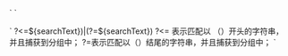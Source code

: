 <p>
`
        <template v-for="(fragment, i) in text.toString().split(new RegExp(`(?<=${searchText})|(?=${searchText})`, 'i'))">
          <mark v-if="fragment.toLowerCase() === searchText.toLowerCase()" :key="i" class="highlight">{{fragment}}</mark>
          <template v-else>{{fragment}}</template>
        </template>
`
</p>        
<p>
`
?<=${searchText})|(?=${searchText})
?<= 表示匹配以 （）开头的字符串，并且捕获到分组中；
?=表示匹配以（）结尾的字符串，并且捕获到分组中；
`
</p>
        